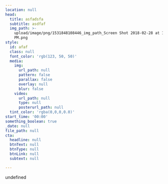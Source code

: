 ```yaml
---
location: null
head:
  title: asfadsfa
  subtitle: asdfaf
  img_path: >-
    upload/image/png/1531848108446_img_path_Screen Shot 2018-02-28 at 12.34.01
    PM.png
style:
  id: afaf
  class: null
  font_color: 'rgb(123, 50, 50)'
  media:
    img:
      url_path: null
      pattern: false
      parallax: false
      overlay: null
      blur: false
    video:
      url_path: null
      type: null
      posterurl_path: null
  tint_color: 'rgba(0,0,0,0.0)'
start_time: '00:00'
something_boolean: true
_date: null
file_path: null
cta:
  headline: null
  btnText: null
  btnType: null
  btnLink: null
  subtext: null

---
```


undefined

